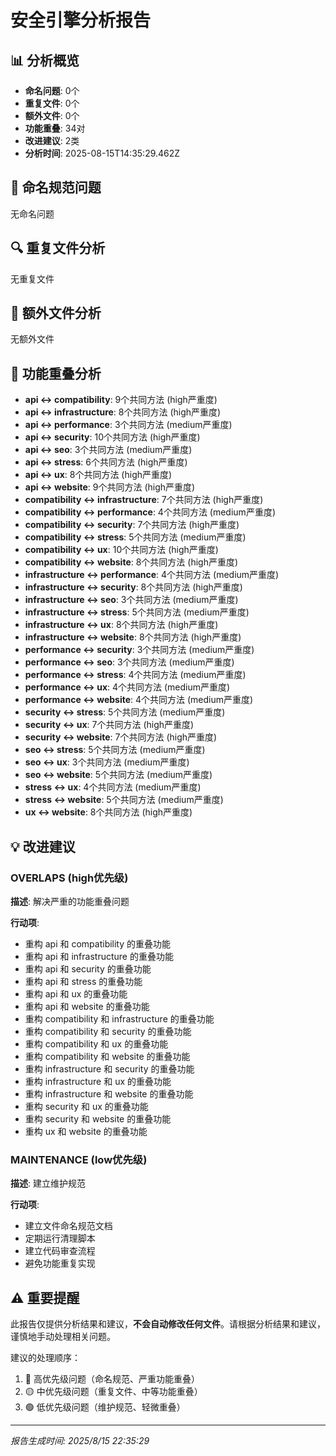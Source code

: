 # 安全引擎分析报告

## 📊 分析概览

- **命名问题**: 0个
- **重复文件**: 0个
- **额外文件**: 0个
- **功能重叠**: 34对
- **改进建议**: 2类
- **分析时间**: 2025-08-15T14:35:29.462Z

## 📝 命名规范问题

无命名问题

## 🔍 重复文件分析

无重复文件

## 📁 额外文件分析

无额外文件

## 🔄 功能重叠分析

- **api ↔ compatibility**: 9个共同方法 (high严重度)
- **api ↔ infrastructure**: 8个共同方法 (high严重度)
- **api ↔ performance**: 3个共同方法 (medium严重度)
- **api ↔ security**: 10个共同方法 (high严重度)
- **api ↔ seo**: 3个共同方法 (medium严重度)
- **api ↔ stress**: 6个共同方法 (high严重度)
- **api ↔ ux**: 8个共同方法 (high严重度)
- **api ↔ website**: 9个共同方法 (high严重度)
- **compatibility ↔ infrastructure**: 7个共同方法 (high严重度)
- **compatibility ↔ performance**: 4个共同方法 (medium严重度)
- **compatibility ↔ security**: 7个共同方法 (high严重度)
- **compatibility ↔ stress**: 5个共同方法 (medium严重度)
- **compatibility ↔ ux**: 10个共同方法 (high严重度)
- **compatibility ↔ website**: 8个共同方法 (high严重度)
- **infrastructure ↔ performance**: 4个共同方法 (medium严重度)
- **infrastructure ↔ security**: 8个共同方法 (high严重度)
- **infrastructure ↔ seo**: 3个共同方法 (medium严重度)
- **infrastructure ↔ stress**: 5个共同方法 (medium严重度)
- **infrastructure ↔ ux**: 8个共同方法 (high严重度)
- **infrastructure ↔ website**: 8个共同方法 (high严重度)
- **performance ↔ security**: 3个共同方法 (medium严重度)
- **performance ↔ seo**: 3个共同方法 (medium严重度)
- **performance ↔ stress**: 4个共同方法 (medium严重度)
- **performance ↔ ux**: 4个共同方法 (medium严重度)
- **performance ↔ website**: 4个共同方法 (medium严重度)
- **security ↔ stress**: 5个共同方法 (medium严重度)
- **security ↔ ux**: 7个共同方法 (high严重度)
- **security ↔ website**: 7个共同方法 (high严重度)
- **seo ↔ stress**: 5个共同方法 (medium严重度)
- **seo ↔ ux**: 3个共同方法 (medium严重度)
- **seo ↔ website**: 5个共同方法 (medium严重度)
- **stress ↔ ux**: 4个共同方法 (medium严重度)
- **stress ↔ website**: 5个共同方法 (medium严重度)
- **ux ↔ website**: 8个共同方法 (high严重度)

## 💡 改进建议

### OVERLAPS (high优先级)

**描述**: 解决严重的功能重叠问题

**行动项**:
- 重构 api 和 compatibility 的重叠功能
- 重构 api 和 infrastructure 的重叠功能
- 重构 api 和 security 的重叠功能
- 重构 api 和 stress 的重叠功能
- 重构 api 和 ux 的重叠功能
- 重构 api 和 website 的重叠功能
- 重构 compatibility 和 infrastructure 的重叠功能
- 重构 compatibility 和 security 的重叠功能
- 重构 compatibility 和 ux 的重叠功能
- 重构 compatibility 和 website 的重叠功能
- 重构 infrastructure 和 security 的重叠功能
- 重构 infrastructure 和 ux 的重叠功能
- 重构 infrastructure 和 website 的重叠功能
- 重构 security 和 ux 的重叠功能
- 重构 security 和 website 的重叠功能
- 重构 ux 和 website 的重叠功能

### MAINTENANCE (low优先级)

**描述**: 建立维护规范

**行动项**:
- 建立文件命名规范文档
- 定期运行清理脚本
- 建立代码审查流程
- 避免功能重复实现


## ⚠️ 重要提醒

此报告仅提供分析结果和建议，**不会自动修改任何文件**。请根据分析结果和建议，谨慎地手动处理相关问题。

建议的处理顺序：
1. 🔴 高优先级问题（命名规范、严重功能重叠）
2. 🟡 中优先级问题（重复文件、中等功能重叠）
3. 🟢 低优先级问题（维护规范、轻微重叠）

---
*报告生成时间: 2025/8/15 22:35:29*